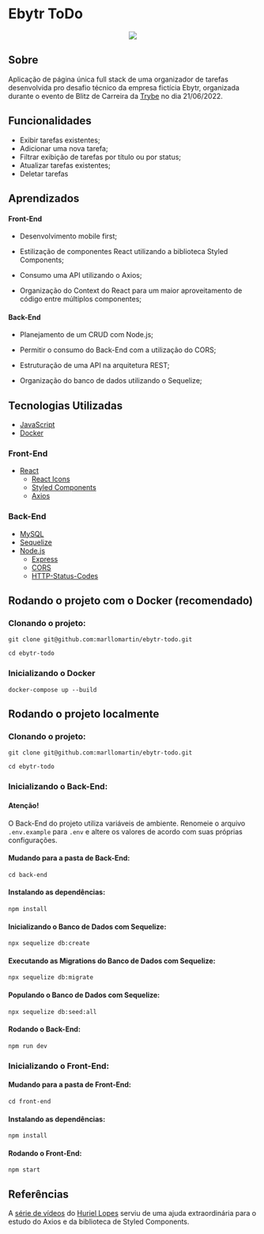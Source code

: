 # Ebytr ToDo

<div align="center">
<img src=https://i.imgur.com/3MpfU57.png>
</div>

## Sobre
Aplicação de página única full stack de uma organizador de tarefas desenvolvida pro desafio técnico da empresa fictícia Ebytr, organizada durante o evento de Blitz de Carreira da [Trybe](https://www.betrybe.com/) no dia 21/06/2022.

## Funcionalidades
- Exibir tarefas existentes;
- Adicionar uma nova tarefa;
- Filtrar exibição de tarefas por título ou por status;
- Atualizar tarefas existentes;
- Deletar tarefas


## Aprendizados

#### Front-End

   * Desenvolvimento mobile first;

   * Estilização de componentes React utilizando a biblioteca Styled Components;
    
   * Consumo uma API utilizando o Axios;

   * Organização do Context do React para um maior aproveitamento de código entre múltiplos componentes;
   
#### Back-End

  * Planejamento de um CRUD com Node.js;

  * Permitir o consumo do Back-End com a utilização do CORS;

  * Estruturação de uma API na arquitetura REST;

  * Organização do banco de dados utilizando o Sequelize;


## Tecnologias Utilizadas
* [JavaScript](https://www.javascript.com/)
* [Docker](https://www.docker.com/)
### Front-End
* [React](https://reactjs.org/)
  * [React Icons](https://react-icons.github.io/react-icons/)
  * [Styled Components](https://styled-components.com/)
  * [Axios](https://axios-http.com/ptbr/docs/intro)

### Back-End
* [MySQL](https://www.mysql.com/)
* [Sequelize](https://sequelize.org/)
* [Node.js](https://nodejs.org/en/)
  * [Express](https://expressjs.com/pt-br/)
  * [CORS](https://www.npmjs.com/package/cors)
  * [HTTP-Status-Codes](https://www.npmjs.com/package/http-status-codes)

## Rodando o projeto com o Docker (recomendado)

### Clonando o projeto:
```
git clone git@github.com:marllomartin/ebytr-todo.git

cd ebytr-todo
```
### Inicializando o Docker
```
docker-compose up --build
```

## Rodando o projeto localmente

### Clonando o projeto:
```
git clone git@github.com:marllomartin/ebytr-todo.git

cd ebytr-todo
```


### Inicializando o Back-End:
#### Atenção!
O Back-End do projeto utiliza variáveis de ambiente. Renomeie o arquivo `.env.example` para `.env` e altere os valores de acordo com suas próprias configurações.

#### Mudando para a pasta de Back-End:
```
cd back-end
```
#### Instalando as dependências:
```
npm install
```
#### Inicializando o Banco de Dados com Sequelize:
```
npx sequelize db:create
```
#### Executando as Migrations do Banco de Dados com Sequelize:
```
npx sequelize db:migrate
```
#### Populando o Banco de Dados com Sequelize:
```
npx sequelize db:seed:all
```
#### Rodando o Back-End:
```
npm run dev
```

### Inicializando o Front-End:
#### Mudando para a pasta de Front-End:
```
cd front-end
```
#### Instalando as dependências:
```
npm install
```
#### Rodando o Front-End:
```
npm start
```

## Referências

A [série de vídeos](https://youtube.com/playlist?list=PL8YNlUoOZkkY8wjaI2t8DfvysoysmMLCv) do [Huriel Lopes](https://github.com/huri3l) serviu de uma ajuda extraordinária para o estudo do Axios e da biblioteca de Styled Components.
